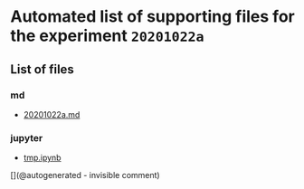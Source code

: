 # Automated list of supporting files for the __experiment `20201022a`__

## List of files

### md

* [20201022a.md](/include/community/Jorge/lit3rick/20201022a/20201022a.md)


### jupyter

* [tmp.ipynb](/tmp.ipynb)


[](@autogenerated - invisible comment)